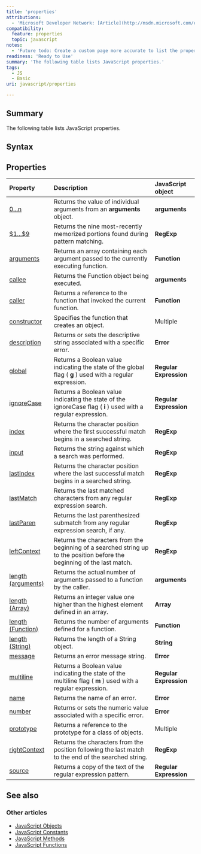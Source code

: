 ```yaml
---
title: 'properties'
attributions:
  - 'Microsoft Developer Network: [Article](http://msdn.microsoft.com/en-us/library/ie/xyad316h(v=vs.94).aspx)'
compatibility:
  feature: properties
  topic: javascript
notes:
  - 'Future todo: Create a custom page more accurate to list the properties.'
readiness: 'Ready to Use'
summary: 'The following table lists JavaScript properties.'
tags:
  - JS
  - Basic
uri: javascript/properties

---
```

## Summary

The following table lists JavaScript properties.

## Syntax

## Properties

|Property|Description|JavaScript object|
|:-------|:----------|:----------------|
|[0...n](/javascript/arguments/0_n_Properties)|Returns the value of individual arguments from an **arguments** object.|**arguments**|
|[\$1...\$9](/javascript/RegExp/1_9_Properties)|Returns the nine most-recently memorized portions found during pattern matching.|**RegExp**|
|[arguments](/javascript/Function/arguments)|Returns an array containing each argument passed to the currently executing function.|**Function**|
|[callee](/javascript/arguments/callee)|Returns the Function object being executed.|**arguments**|
|[caller](/javascript/Function/caller)|Returns a reference to the function that invoked the current function.|**Function**|
|[constructor](/javascript/Object/constructor)|Specifies the function that creates an object.|Multiple|
|[description](/javascript/Error/description)|Returns or sets the descriptive string associated with a specific error.|**Error**|
|[global](/javascript/regular_expression/global)|Returns a Boolean value indicating the state of the global flag ( **g** ) used with a regular expression.|**Regular Expression**|
|[ignoreCase](/javascript/regular_expression/ignoreCase)|Returns a Boolean value indicating the state of the ignoreCase flag ( **i** ) used with a regular expression.|**Regular Expression**|
|[index](/javascript/RegExp/index)|Returns the character position where the first successful match begins in a searched string.|**RegExp**|
|[input](/javascript/RegExp/input)|Returns the string against which a search was performed.|**RegExp**|
|[lastIndex](/javascript/RegExp/lastIndex)|Returns the character position where the last successful match begins in a searched string.|**RegExp**|
|[lastMatch](/javascript/RegExp/lastMatch)|Returns the last matched characters from any regular expression search.|**RegExp**|
|[lastParen](/javascript/RegExp/lastParen)|Returns the last parenthesized submatch from any regular expression search, if any.|**RegExp**|
|[leftContext](/javascript/RegExp/leftContext)|Returns the characters from the beginning of a searched string up to the position before the beginning of the last match.|**RegExp**|
|[length (arguments)](/javascript/arguments/length)|Returns the actual number of arguments passed to a function by the caller.|**arguments**|
|[length (Array)](/javascript/Array/length)|Returns an integer value one higher than the highest element defined in an array.|**Array**|
|[length (Function)](/javascript/Function/length)|Returns the number of arguments defined for a function.|**Function**|
|[length (String)](/javascript/String/length)|Returns the length of a String object.|**String**|
|[message](/javascript/Error/message)|Returns an error message string.|**Error**|
|[multiline](/javascript/regular_expression/multiline)|Returns a Boolean value indicating the state of the multiline flag ( **m** ) used with a regular expression.|**Regular Expression**|
|[name](/javascript/Error/name)|Returns the name of an error.|**Error**|
|[number](/javascript/Error/number)|Returns or sets the numeric value associated with a specific error.|**Error**|
|[prototype](/javascript/Object/prototype)|Returns a reference to the prototype for a class of objects.|Multiple|
|[rightContext](/javascript/RegExp/rightContext)|Returns the characters from the position following the last match to the end of the searched string.|**RegExp**|
|[source](/javascript/regular_expression/source)|Returns a copy of the text of the regular expression pattern.|**Regular Expression**|

## See also

### Other articles

-   [JavaScript Objects](/javascript/objects)
-   [JavaScript Constants](/javascript/constants)
-   [JavaScript Methods](/javascript/methods)
-   [JavaScript Functions](/javascript/functions)

